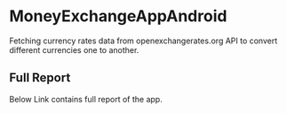 # MoneyExchangeAppAndroid

Fetching currency rates data from openexchangerates.org API to convert different currencies one to another.
## Full Report
Below Link contains full report of the app.

